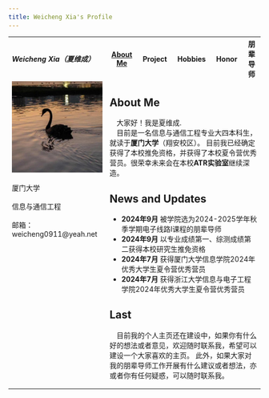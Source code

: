 ```yaml
---
title: Weicheng Xia's Profile
---
```

<div id='navbar' width='1920'>
  <table>
    <tr heigth='200'>
        <th width='520' align='left'><em>Weicheng Xia（夏维成）</em></th>
        <th width='280'><a text-decoration='None' href='WeichengXia.github.io' target='_blank'>About Me</a></th>
        <th width='280'>Project</th>
        <th width='280'>Hobbies</th>
        <th width='280'>Honor</th>
        <th width='280'>朋辈导师</th>
    </tr>
    <tr>
        <td align='left' valign='top'>
            <img src='picture/profilepic.jpg' width='480'></img><br><br>
            厦门大学 <br><br>
            信息与通信工程 <br><br>
            邮箱：weicheng0911@yeah.net
        </td>
        <td colspan='5' align='left' valign='top'>
            <h2>About Me</h2>
            <p>
              &emsp;大家好！我是夏维成.<br>
              &emsp;目前是一名信息与通信工程专业大四本科生，就读于<b>厦门大学</b>（翔安校区）。
              目前我已经确定获得了本校推免资格，并获得了本校夏令营优秀营员。很荣幸未来会在本校<b>ATR实验室</b>继续深造。
            </p>
            <h2>News and Updates</h2>
            <ul>
              <li><b>2024年9月</b> 被学院选为2024-2025学年秋季学期电子线路I课程的朋辈导师</li>
              <li><b>2024年9月</b> 以专业成绩第一、综测成绩第二获得本校研究生推免资格</li>
              <li><b>2024年7月</b> 获得厦门大学信息学院2024年优秀大学生夏令营优秀营员</li>
              <li><b>2024年7月</b> 获得浙江大学信息与电子工程学院2024年优秀大学生夏令营优秀营员</li>
            </ul>
            <h2>Last</h2>
            <p>
              &emsp;目前我的个人主页还在建设中，如果你有什么好的想法或者意见，欢迎随时联系我，希望可以建设一个大家喜欢的主页。
              此外，如果大家对我的朋辈导师工作开展有什么建议或者想法，亦或者你有任何疑惑，可以随时联系我。
            </p>
        </td>
    </tr>
  </table>
</div>




